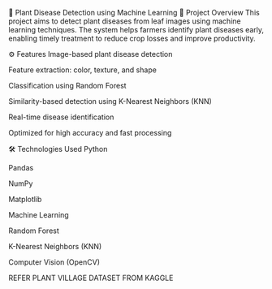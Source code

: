 🌱 Plant Disease Detection using Machine Learning
📌 Project Overview
This project aims to detect plant diseases from leaf images using machine learning techniques. The system helps farmers identify plant diseases early, enabling timely treatment to reduce crop losses and improve productivity.

⚙️ Features
Image-based plant disease detection

Feature extraction: color, texture, and shape

Classification using Random Forest

Similarity-based detection using K-Nearest Neighbors (KNN)

Real-time disease identification

Optimized for high accuracy and fast processing

🛠️ Technologies Used
Python

Pandas

NumPy

Matplotlib

Machine Learning

Random Forest

K-Nearest Neighbors (KNN)

Computer Vision (OpenCV)


REFER PLANT VILLAGE DATASET FROM KAGGLE
